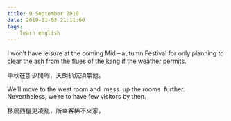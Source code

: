 ```yaml
---
title: 9 September 2019
date: 2019-11-03 21:11:00
tags:
    learn english
---
```

<p><span lang="EN-US">I won&#x2019;t have leisure at the coming Mid</span><span .="mso-fareast-font-family:&#x7B49;&#x7EBF;;mso-fareast-theme-font:minor-latin">&#xFF0D;</span><span lang="EN-US">autumn Festival for only planning to clear the ash from the flues of the
kang if the weather permits. </span></p>

<p>&#x4E2D;&#x79CB;&#x5728;&#x537D;&#x5C11;&#x9592;&#x6687;&#xFF0C;&#x5929;&#x6717;&#x6252;&#x7095;&#x9808;&#x7121;&#x4ED6;&#x3002;</p><p>

</p><p><span lang="EN-US">We&#x2019;ll move to the west room and &#xA0;</span><span .="line-height: 25.2000007629395px;">mess &#xA0;up&#xA0;</span><span .="line-height: 1.8em;">the
rooms &#xA0;further. Nevertheless, we&#x2019;re to have few visitors by then.</span></p><p>

</p><p>&#x79FB;&#x5C45;&#x897F;&#x5C4B;&#x66F4;&#x51CC;&#x4E82;&#xFF0C;&#x6240;&#x5E78;&#x5BA2;&#x7A00;&#x4E0D;&#x4F86;&#x5BB6;&#x3002;<span lang="EN-US"></span></p><p>

<b></b><i></i><u></u><br><span lang="EN-US"></span></p>